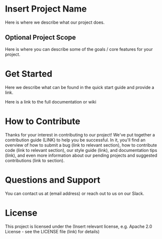 # Insert Project Name
Here is where we describe what our project does. 
## Optional Project Scope
Here is where you can describe some of the goals / core features for your project.
# Get Started 
Here we describe what can be found in the quick start guide and provide a link. 

Here is a link to the full documentation or wiki 

# How to Contribute
Thanks for your interest in contributing to our project! We've put together a contribution guide (LINK) to help you be successful. In it, you'll find an overview of how to submit a bug (link to relevant section), how to contribute code (link to relevant section), our style guide (link), and documentation tips (link), and even more information about our pending projects and suggested contributions (link to section). 

# Questions and Support
You can contact us at (email address) or reach out to us on our Slack.

# License
This project is licensed under the (Insert relevant license, e.g. Apache 2.0 License - see the LICENSE file (link) for details)
